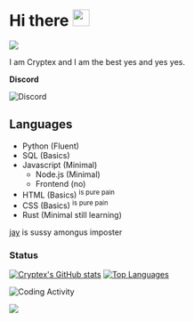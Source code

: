 # Hi there <img src="https://raw.githubusercontent.com/MartinHeinz/MartinHeinz/master/wave.gif" width="30px">

![](https://komarev.com/ghpvc/?username=Cryptex-github)

I am Cryptex and I am the best yes and yes yes.


**Discord**


![Discord](https://discord.c99.nl/widget/theme-1/590323594744168494.png)
## Languages
- Python (Fluent)
- SQL (Basics)
- Javascript (Minimal)
  - Node.js (Minimal)
  - Frontend (no)
- HTML (Basics)
  <sup> is pure pain </sup>
- CSS (Basics)
  <sup> is pure pain </sup>
- Rust (Minimal still learning)

[jay](https://github.com/jay3332) is sussy amongus imposter

### Status
[![Cryptex's GitHub stats](https://github-readme-stats.vercel.app/api?username=Cryptex-github&count_private=true&theme=algolia)](https://github-readme-stats.vercel.app/api?username=Cryptex-github&count_private=true&theme=algolia)
[![Top Languages](https://github-readme-stats.vercel.app/api/top-langs/?username=Cryptex-github&theme=algolia)](https://github-readme-stats.vercel.app/api/top-langs/?username=Cryptex-github&theme=algolia)


![Coding Activity](https://wakatime.com/share/@d314eac5-1dbc-4123-be0c-72031d227c18/ce2159ac-d4d8-4ba5-931c-24e2e9fe2012.svg)

![](https://hit.yhype.me/github/profile?user_id=64497526)
